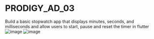 # PRODIGY_AD_03
Build a basic stopwatch app that displays minutes, seconds, and milliseconds and allow users to start, pause and reset the timer in flutter
![image](https://github.com/siddhithorat/PRODIGY_AD_03/assets/101985797/b3fdfa34-934a-4a21-b2a0-6a6c32f86db8)
![image](https://github.com/siddhithorat/PRODIGY_AD_03/assets/101985797/aa5fde5e-3924-40db-8705-3049275ef47e)
